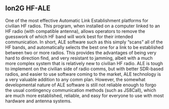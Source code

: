 ## Ion2G HF-ALE

One of the most effective Automatic Link Establishment platforms for civilian HF radios. This
program, when installed on a computer linked to an HF radio (with compatible antenna), allows
operators to remove the guesswork of which HF band will work best for their intended communication.
In short, ALE software such as this simply “scans” all of the HF bands, and automatically selects
the best one for a link to be established between two or more radios. This provides the advantages
of being very hard to direction find, and very resistant to jamming, albeit with a much more complex
system that is relatively new to civilian HF radio. ALE is tough to implement on the civilian side of
radio comms, but with better SDR-based radios, and easier to use software coming to the market,
ALE technology is a very valuable addition to any comm plan. However, the somewhat developmental
nature of ALE software is still not reliable enough to forgo the usual contingency communication
methods (such as JS8Call), which are much more established, reliable, and easy for everyone to use
with most hardware and antenna systems.